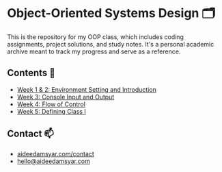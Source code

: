 # Object-Oriented Systems Design 🗂

This is the repository for my OOP class, which includes coding assignments, project solutions, and study notes. It's a personal academic archive meant to track my progress and serve as a reference. 

## Contents 🚀
- [Week 1 & 2: Environment Setting and Introduction](./Week%201%20&%20Week%202/)
- [Week 3: Console Input and Output](./Week3/)
- [Week 4: Flow of Control](./Week4/)
- [Week 5: Defining Class I](./Week5/)


## Contact 📫
- [aideedamsyar.com/contact]()
- [hello@aideedamsyar.com](mailto:hello@aideedamsyar.com)
